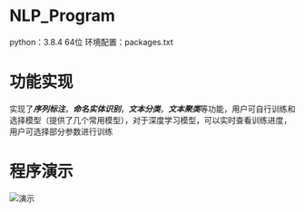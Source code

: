# NLP_Program
python：3.8.4  64位
环境配置：packages.txt

# 功能实现
实现了***序列标注***，***命名实体识别***，***文本分类***，***文本聚类***等功能，用户可自行训练和选择模型（提供了几个常用模型），对于深度学习模型，可以实时查看训练进度，用户可选择部分参数进行训练

# 程序演示
![演示](https://github.com/user-attachments/assets/d562fc47-dd2d-4b15-b7f5-f4285ce3704c)

